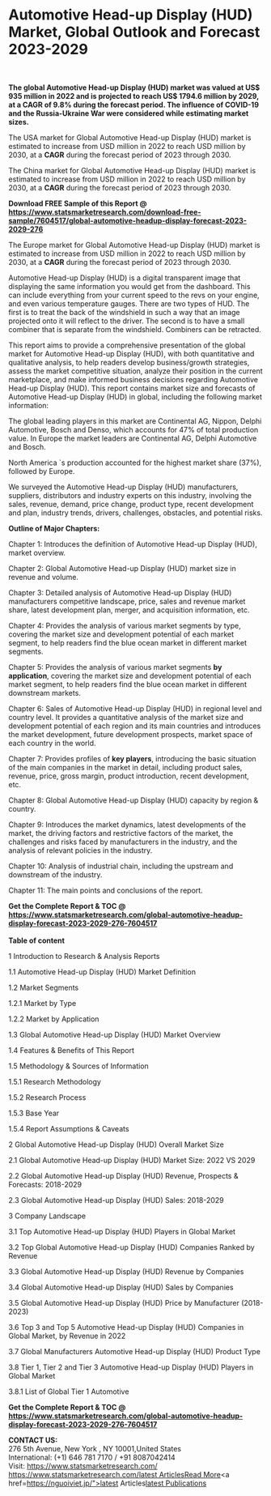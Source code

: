 <h1>Automotive Head-up Display (HUD) Market, Global Outlook and Forecast 2023-2029</h1><br/><p><strong>The global Automotive Head-up Display (HUD) market was valued at US$ 935 million in 2022 and is projected to reach US$ 1794.6 million by 2029, at a <strong>CAGR</strong> of 9.8% during the forecast period. The influence of COVID-19 and the Russia-Ukraine War were considered while estimating market sizes.</strong></p><p>The USA market for Global Automotive Head-up Display (HUD) market is estimated to increase from USD million in 2022 to reach USD million by 2030, at a <strong>CAGR</strong> during the forecast period of 2023 through 2030.</p><p>The China market for Global Automotive Head-up Display (HUD) market is estimated to increase from USD million in 2022 to reach USD million by 2030, at a <strong>CAGR</strong> during the forecast period of 2023 through 2030.</p><p><strong>Download FREE Sample of this Report @ <a href="https://www.statsmarketresearch.com/download-free-sample/7604517/global-automotive-headup-display-forecast-2023-2029-276">https://www.statsmarketresearch.com/download-free-sample/7604517/global-automotive-headup-display-forecast-2023-2029-276</a></strong></p><p>The Europe market for Global Automotive Head-up Display (HUD) market is estimated to increase from USD million in 2022 to reach USD million by 2030, at a <strong>CAGR</strong> during the forecast period of 2023 through 2030.</p><p>Automotive Head-up Display (HUD) is a digital transparent image that displaying the same information you would get from the dashboard. This can include everything from your current speed to the revs on your engine, and even various temperature gauges. There are two types of HUD. The first is to treat the back of the windshield in such a way that an image projected onto it will reflect to the driver. The second is to have a small combiner that is separate from the windshield. Combiners can be retracted.</p><p>This report aims to provide a comprehensive presentation of the global market for Automotive Head-up Display (HUD), with both quantitative and qualitative analysis, to help readers develop business/growth strategies, assess the market competitive situation, analyze their position in the current marketplace, and make informed business decisions regarding Automotive Head-up Display (HUD). This report contains market size and forecasts of Automotive Head-up Display (HUD) in global, including the following market information:</p><p>The global leading players in this market are Continental AG, Nippon, Delphi Automotive, Bosch and Denso, which accounts for 47% of total production value. In Europe the market leaders are Continental AG, Delphi Automotive and Bosch.</p><p>North America `s production accounted for the highest market share (37%), followed by Europe.</p><p>We surveyed the Automotive Head-up Display (HUD) manufacturers, suppliers, distributors and industry experts on this industry, involving the sales, revenue, demand, price change, product type, recent development and plan, industry trends, drivers, challenges, obstacles, and potential risks.</p><p><strong>Outline of Major Chapters:</strong></p><p>Chapter 1: Introduces the definition of Automotive Head-up Display (HUD), market overview.</p><p>Chapter 2: Global Automotive Head-up Display (HUD) market size in revenue and volume.</p><p>Chapter 3: Detailed analysis of Automotive Head-up Display (HUD) manufacturers competitive landscape, price, sales and revenue market share, latest development plan, merger, and acquisition information, etc.</p><p>Chapter 4: Provides the analysis of various market segments by type, covering the market size and development potential of each market segment, to help readers find the blue ocean market in different market segments.</p><p>Chapter 5: Provides the analysis of various market segments <strong>by application</strong>, covering the market size and development potential of each market segment, to help readers find the blue ocean market in different downstream markets.</p><p>Chapter 6: Sales of Automotive Head-up Display (HUD) in regional level and country level. It provides a quantitative analysis of the market size and development potential of each region and its main countries and introduces the market development, future development prospects, market space of each country in the world.</p><p>Chapter 7: Provides profiles of <strong>key players</strong>, introducing the basic situation of the main companies in the market in detail, including product sales, revenue, price, gross margin, product introduction, recent development, etc.</p><p>Chapter 8: Global Automotive Head-up Display (HUD) capacity by region & country.</p><p>Chapter 9: Introduces the market dynamics, latest developments of the market, the driving factors and restrictive factors of the market, the challenges and risks faced by manufacturers in the industry, and the analysis of relevant policies in the industry.</p><p>Chapter 10: Analysis of industrial chain, including the upstream and downstream of the industry.</p><p>Chapter 11: The main points and conclusions of the report.</p><div><b>Get the Complete Report & TOC @ <a href="https://www.statsmarketresearch.com/global-automotive-headup-display-forecast-2023-2029-276-7604517">https://www.statsmarketresearch.com/global-automotive-headup-display-forecast-2023-2029-276-7604517</a></b></div><br><b>Table of content</b><p>1 Introduction to Research & Analysis Reports<br />
 
  1.1 Automotive Head-up Display (HUD) Market Definition<br />
 
  1.2 Market Segments<br />
 
  1.2.1 Market by Type<br />
 
  1.2.2 Market by Application<br />
 
  1.3 Global Automotive Head-up Display (HUD) Market Overview<br />
 
  1.4 Features & Benefits of This Report<br />
 
  1.5 Methodology & Sources of Information<br />
 
  1.5.1 Research Methodology<br />
 
  1.5.2 Research Process<br />
 
  1.5.3 Base Year<br />
 
  1.5.4 Report Assumptions & Caveats<br />
 
 2 Global Automotive Head-up Display (HUD) Overall Market Size<br />
 
  2.1 Global Automotive Head-up Display (HUD) Market Size: 2022 VS 2029<br />
 
  2.2 Global Automotive Head-up Display (HUD) Revenue, Prospects & Forecasts: 2018-2029<br />
 
  2.3 Global Automotive Head-up Display (HUD) Sales: 2018-2029<br />
 
 3 Company Landscape<br />
 
  3.1 Top Automotive Head-up Display (HUD) Players in Global Market<br />
 
  3.2 Top Global Automotive Head-up Display (HUD) Companies Ranked by Revenue<br />
 
  3.3 Global Automotive Head-up Display (HUD) Revenue by Companies<br />
 
  3.4 Global Automotive Head-up Display (HUD) Sales by Companies<br />
 
  3.5 Global Automotive Head-up Display (HUD) Price by Manufacturer (2018-2023)<br />
 
  3.6 Top 3 and Top 5 Automotive Head-up Display (HUD) Companies in Global Market, by Revenue in 2022<br />
 
  3.7 Global Manufacturers Automotive Head-up Display (HUD) Product Type<br />
 
  3.8 Tier 1, Tier 2 and Tier 3 Automotive Head-up Display (HUD) Players in Global Market<br />
 
  3.8.1 List of Global Tier 1 Automotive<br><div><b>Get the Complete Report & TOC @ <a href="https://www.statsmarketresearch.com/global-automotive-headup-display-forecast-2023-2029-276-7604517">https://www.statsmarketresearch.com/global-automotive-headup-display-forecast-2023-2029-276-7604517</a></b></div></p> <b>CONTACT US:</b><br>276 5th Avenue, New York , NY 10001,United States<br>International: (+1) 646 781 7170 / +91 8087042414<br>Visit: <a href="https://www.statsmarketresearch.com/">https://www.statsmarketresearch.com/</a><br><a href="https://gyeongbokgung.com">https://www.statsmarketresearch.com/</a><a href="https://hallyeomaritime.com">latest Articles</a><a href="https://jingwansa.com">Read More</a><a href=https://nguoiviet.jp/">latest Articles</a><a href="https://www.intelmarketresearch.com/">latest Publications</a>